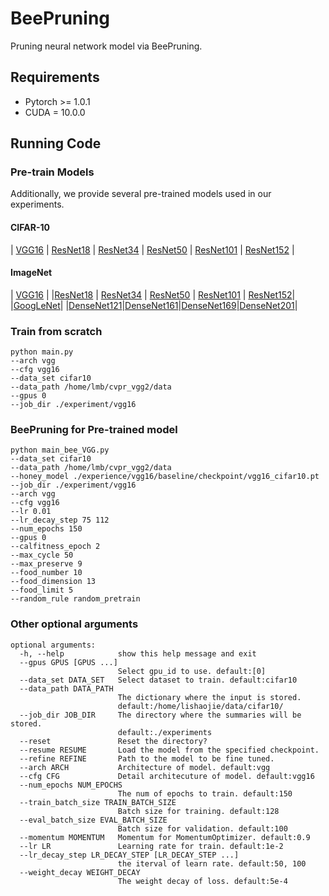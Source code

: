 # BeePruning

Pruning neural network model via BeePruning. 

## Requirements

-  Pytorch >= 1.0.1
- CUDA = 10.0.0

## Running Code

### Pre-train Models

Additionally, we provide several  pre-trained models used in our experiments.

#### CIFAR-10

| [VGG16](https://drive.google.com/open?id=1iqcLZyMTnciVLiKOHNaKbeXixK0KOzuX) | [ResNet18](https://drive.google.com/open?id=1NuzORsV2O8QfkbCV72EtKp1iZQCBAnB1) | [ResNet34](https://drive.google.com/open?id=1_P3zNbtTpery4jjAu4o43-WjlPc6ot81) | [ResNet50](https://drive.google.com/open?id=1MihR1PxF7ibhOPnnC-FAQci9KC2tVoKL) | [ResNet101](https://drive.google.com/open?id=14q3u3fYeFUHcBRKUtx_MGIjBtJxfTVRM) | [ResNet152](https://drive.google.com/open?id=1FQKqA2WrD0o0qxlhPRC1RXImppoBC91b) | 

#### ImageNet

| [VGG16](https://download.pytorch.org/models/vgg16_bn-6c64b313.pth) | 
|[ResNet18](https://download.pytorch.org/models/resnet18-5c106cde.pth) | [ResNet34](https://download.pytorch.org/models/resnet34-333f7ec4.pth) | [ResNet50](https://download.pytorch.org/models/resnet50-19c8e357.pth) | [ResNet101](https://download.pytorch.org/models/resnet101-5d3b4d8f.pth) | [ResNet152](https://download.pytorch.org/models/resnet152-b121ed2d.pth)|
|[GoogLeNet](https://download.pytorch.org/models/googlenet-1378be20.pth)|
|[DenseNet121](https://drive.google.com/open?id=1-ZZu8yGmh518F6621BvHwBZ7NV17wf-9)|[DenseNet161](https://drive.google.com/open?id=1lNWiyyeQKtsldO7iFNmQ11WLNUNH22Jr)|[DenseNet169](https://drive.google.com/open?id=10iScGCR4QY6ZkghATkEaa61-F8buW3fB)|[DenseNet201](https://drive.google.com/open?id=1DZytePACQJyXbgLX_KIUDJRHAerUo4OT)|

### Train from scratch

```shell
python main.py 
--arch vgg 
--cfg vgg16 
--data_set cifar10 
--data_path /home/lmb/cvpr_vgg2/data
--gpus 0 
--job_dir ./experiment/vgg16
```

### BeePruning for Pre-trained model

```shell
python main_bee_VGG.py 
--data_set cifar10 
--data_path /home/lmb/cvpr_vgg2/data 
--honey_model ./experience/vgg16/baseline/checkpoint/vgg16_cifar10.pt 
--job_dir ./experiment/vgg16 
--arch vgg 
--cfg vgg16 
--lr 0.01 
--lr_decay_step 75 112 
--num_epochs 150 
--gpus 0 
--calfitness_epoch 2 
--max_cycle 50 
--max_preserve 9 
--food_number 10 
--food_dimension 13 
--food_limit 5 
--random_rule random_pretrain

```



### Other optional arguments

```
optional arguments:
  -h, --help            show this help message and exit
  --gpus GPUS [GPUS ...]
                        Select gpu_id to use. default:[0]
  --data_set DATA_SET   Select dataset to train. default:cifar10
  --data_path DATA_PATH
                        The dictionary where the input is stored.
                        default:/home/lishaojie/data/cifar10/
  --job_dir JOB_DIR     The directory where the summaries will be stored.
                        default:./experiments
  --reset               Reset the directory?
  --resume RESUME       Load the model from the specified checkpoint.
  --refine REFINE       Path to the model to be fine tuned.
  --arch ARCH           Architecture of model. default:vgg
  --cfg CFG             Detail architecuture of model. default:vgg16
  --num_epochs NUM_EPOCHS
                        The num of epochs to train. default:150
  --train_batch_size TRAIN_BATCH_SIZE
                        Batch size for training. default:128
  --eval_batch_size EVAL_BATCH_SIZE
                        Batch size for validation. default:100
  --momentum MOMENTUM   Momentum for MomentumOptimizer. default:0.9
  --lr LR               Learning rate for train. default:1e-2
  --lr_decay_step LR_DECAY_STEP [LR_DECAY_STEP ...]
                        the iterval of learn rate. default:50, 100
  --weight_decay WEIGHT_DECAY
                        The weight decay of loss. default:5e-4
```

